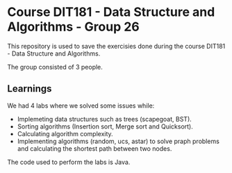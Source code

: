 # Course DIT181 - Data Structure and Algorithms - Group 26

This repository is used to save the exercisies done during the course DIT181 - Data Structure and Algorithms.

The group consisted of 3 people.

## Learnings
We had 4 labs where we solved some issues while:
* Implemeting data structures such as trees (scapegoat, BST).
* Sorting algorithms (Insertion sort, Merge sort and Quicksort).
* Calculating algorithm complexity.
* Implementing algorithms (random, ucs, astar) to solve praph problems and calculating the shortest path between two nodes.

The code used to perform the labs is Java.
